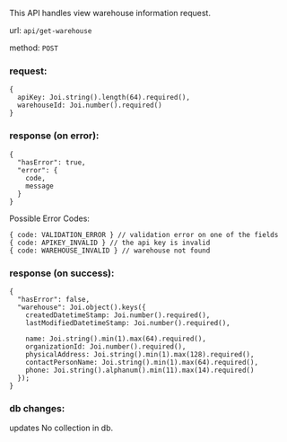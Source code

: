 This API handles view warehouse information request.

url: `api/get-warehouse`

method: `POST`

### request: 
```
{
  apiKey: Joi.string().length(64).required(),
  warehouseId: Joi.number().required()
}
```

### response (on error):
```
{
  "hasError": true,
  "error": {
    code,
    message
  }
}
```
Possible Error Codes:
```
{ code: VALIDATION_ERROR } // validation error on one of the fields
{ code: APIKEY_INVALID } // the api key is invalid
{ code: WAREHOUSE_INVALID } // warehouse not found
```

### response (on success):
```
{
  "hasError": false,
  "warehouse": Joi.object().keys({
    createdDatetimeStamp: Joi.number().required(),
    lastModifiedDatetimeStamp: Joi.number().required(),
    
    name: Joi.string().min(1).max(64).required(),
    organizationId: Joi.number().required(),
    physicalAddress: Joi.string().min(1).max(128).required(),
    contactPersonName: Joi.string().min(1).max(64).required(),
    phone: Joi.string().alphanum().min(11).max(14).required()
  });
}
```

### db changes:
updates No collection in db.